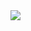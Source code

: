 <img src="https://capsule-render.vercel.app/api?type=venom&height=200&color=gradient&text=Developer%20정명식입니다.&fontColor=232323&fontSize=60&textBg=false&animation=fadeIn&descAlignY=50&descAlign=50&fontAlignY=55&reversal=false&fontAlign=50"/>
<!--
**jmsyaya/jmsyaya** is a ✨ _special_ ✨ repository because its `README.md` (this file) appears on your GitHub profile.

Here are some ideas to get you started:

- 🔭 I’m currently working on ...
- 🌱 I’m currently learning ...
- 👯 I’m looking to collaborate on ...
- 🤔 I’m looking for help with ...
- 💬 Ask me about ...
- 📫 How to reach me: ...
- 😄 Pronouns: ...
- ⚡ Fun fact: ...
-->
